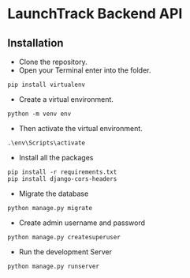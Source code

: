 # LaunchTrack Backend API

## Installation

- Clone the repository.
- Open your Terminal enter into the folder.
```
pip install virtualenv
```
- Create a virtual environment.
```
python -m venv env
```
- Then activate the virtual environment.
```
.\env\Scripts\activate
```
- Install all the packages
```
pip install -r requirements.txt
pip install django-cors-headers
```
- Migrate the database
```
python manage.py migrate
```
- Create admin username and password
```
python manage.py createsuperuser
```
- Run the development Server
```
python manage.py runserver
```
